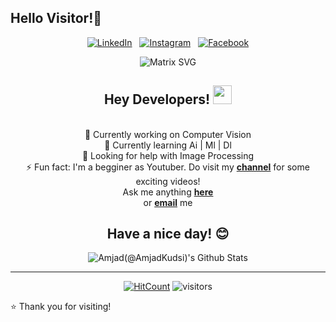 ## Hello Visitor!👋

<div align="center">

<a href="https://www.linkedin.com/in/amjad-ali-kudsi-150b44199/" target="_blank"><img src="https://img.shields.io/badge/LinkedIn-%230077B5.svg?&style=flat-square&logo=linkedin&logoColor=white" alt="LinkedIn"></a> &nbsp; 
<a href="https://www.instagram.com/ak_ali7/" target="_blank"><img src="https://img.shields.io/badge/Instagram-%23E4405F.svg?&style=flat-square&logo=instagram&logoColor=white" alt="Instagram"></a> &nbsp; 
<a href="https://www.facebook.com/amjadkudsiak/" target="_blank"><img src="https://img.shields.io/badge/Facebook-%231877F2.svg?&style=flat-square&logo=facebook&logoColor=white" alt="Facebook"></a>  <br>

![Matrix SVG](https://raw.githubusercontent.com/dheeraj-2000/dheeraj-2000/master/matrix.svg)

<div align="center" width="50">


</div>




<h2> Hey Developers! <img src="https://github.com/dheeraj-2000/dheeraj-2000/blob/master/gifs/Hi.gif" width="30px"></h2> <br>
🔭 Currently working on Computer Vision <br>
🌱 Currently learning Ai | Ml | Dl <br>
🤔 Looking for help with Image Processing <br>
⚡ Fun fact: I'm a begginer as Youtuber. Do visit my <a href="https://www.youtube.com/channel/UC20tlTyDmZlcOlleN7MU06A?view_as=subscriber"><b>channel</b></a> for some exciting videos! <br>
Ask me anything <a href="https://github.com/AmjadKudsi/AmjadKudsi/issues/new"><b>here</b></a><br>
or <a href="mailto:amjadkudsi7@gmail.com"><b>email</b></a> me

<h2>Have a nice day! 😊</h2>
</div>

<div align="center">

<img align="center" src="https://github-readme-stats.vercel.app/api?username=AmjadKudsi&&show_icons=true&title_color=ffc857&icon_color=8ac926&text_color=daf7dc&bg_color=151515" alt="Amjad(@AmjadKudsi)'s Github Stats">


---
[![HitCount](http://hits.dwyl.com/AmjadKudsi/AmjadKudsi.svg)](http://hits.dwyl.com/AmjadKudsi/AmjadKudsi)
![visitors](https://visitor-badge.glitch.me/badge?page_id=AmjadKudsi.AmjadKudsi)





</div>

⭐ Thank you for visiting!
